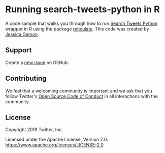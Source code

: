 # Running search-tweets-python in R
A code sample that walks you through how to run [Search Tweets Python](https://github.com/twitterdev/search-tweets-python) wrapper in R using the package [reticulate](https://rstudio.github.io/reticulate/). This code was created by [Jessica Garson](https://twitter.com/jessicagarson). 

## Support
Create a [new issue](https://github.com/twitterdev/getting-started-with-r/issues) on GitHub.

## Contributing
We feel that a welcoming community is important and we ask that you follow Twitter's
[Open Source Code of Conduct](https://github.com/twitter/code-of-conduct/blob/master/code-of-conduct.md)
in all interactions with the community.

## License
Copyright 2019 Twitter, Inc.

Licensed under the Apache License, Version 2.0: https://www.apache.org/licenses/LICENSE-2.0


